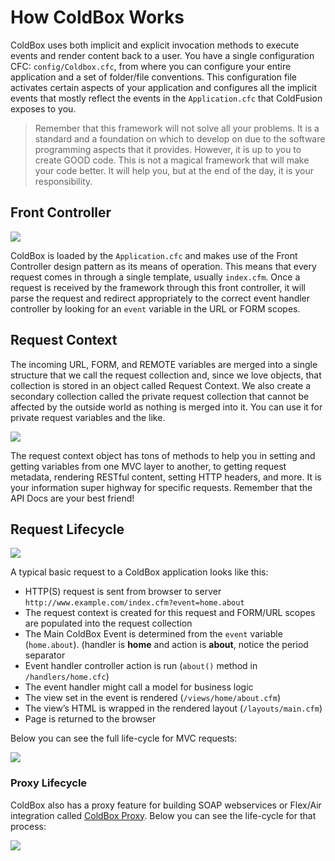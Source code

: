 # How ColdBox Works

ColdBox uses both implicit and explicit invocation methods to execute events and render content back to a user. You have a single configuration CFC: `config/Coldbox.cfc`, from where you can configure your entire application and a set of folder/file conventions. This configuration file activates certain aspects of your application and configures all the implicit events that mostly reflect the events in the `Application.cfc` that ColdFusion exposes to you.

> Remember that this framework will not solve all your problems. It is a standard and a foundation on which to develop on due to the software programming aspects that it provides. However, it is up to you to create GOOD code. This is not a magical framework that will make your code better. It will help you, but at the end of the day, it is your responsibility.

## Front Controller

![](https://raw.githubusercontent.com/ortus-docs/coldbox-docs/master/full/images/ColdBoxSimpleMVC.png)

ColdBox is loaded by the `Application.cfc` and makes use of the Front Controller design pattern as its means of operation. This means that every request comes in through a single template, usually `index.cfm`. Once a request is received by the framework through this front controller, it will parse the request and redirect appropriately to the correct event handler controller by looking for an `event` variable in the URL or FORM scopes.

## Request Context

The incoming URL, FORM, and REMOTE variables are merged into a single structure that we call the request collection and, since we love objects, that collection is stored in an object called Request Context. We also create a secondary collection called the private request collection that cannot be affected by the outside world as nothing is merged into it. You can use it for private request variables and the like.

![](https://raw.githubusercontent.com/ortus-docs/coldbox-docs/master/full/images/RequestCollectionDataBus.jpg)

The request context object has tons of methods to help you in setting and getting variables from one MVC layer to another, to getting request metadata, rendering RESTful content, setting HTTP headers, and more. It is your information super highway for specific requests. Remember that the API Docs are your best friend!

## Request Lifecycle

![](https://raw.githubusercontent.com/ortus-docs/coldbox-docs/master/full/images/request-lifecycle.png)

A typical basic request to a ColdBox application looks like this:

* HTTP\(S\) request is sent from browser to server `http://www.example.com/index.cfm?event=home.about`
* The request context is created for this request and FORM/URL scopes are populated into the request collection
* The Main ColdBox Event is determined from the `event` variable \(`home.about`\). \(handler is **home** and action is **about**, notice the period separator
* Event handler controller action is run \(`about()` method in `/handlers/home.cfc`\)
* The event handler might call a model for business logic
* The view set in the event is rendered \(`/views/home/about.cfm`\)
* The view’s HTML is wrapped in the rendered layout \(`/layouts/main.cfm`\)
* Page is returned to the browser

Below you can see the full life-cycle for MVC requests:

![](https://raw.githubusercontent.com/ortus-docs/coldbox-docs/master/full/images/ColdBoxLifecycles.jpg)

### Proxy Lifecycle

ColdBox also has a proxy feature for building SOAP webservices or Flex/Air integration called [ColdBox Proxy](../digging-deeper/coldbox-proxy/). Below you can see the life-cycle for that process:

![](https://raw.githubusercontent.com/ortus-docs/coldbox-docs/master/full/images/ColdBoxLifecyclesProxy.jpg)

